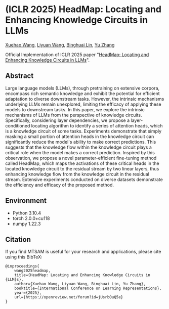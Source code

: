 # (ICLR 2025) HeadMap: Locating and Enhancing Knowledge Circuits in LLMs

[Xuehao Wang](https://openreview.net/profile?id=~Xuehao_Wang3), [Liyuan Wang](https://openreview.net/profile?id=~Liyuan_Wang3), [Binghuai Lin](https://openreview.net/profile?id=~Binghuai_Lin1), [Yu Zhang](https://openreview.net/profile?id=~Yu_Zhang3)

Official Implementation of ICLR 2025 paper "[HeadMap: Locating and Enhancing Knowledge Circuits in LLMs](https://openreview.net/forum?id=jUsrbOuQ5e)".

## Abstract

Large language models (LLMs), through pretraining on extensive corpora, encompass rich semantic knowledge and exhibit the potential for efficient adaptation to diverse downstream tasks. However, the intrinsic mechanisms underlying LLMs remain unexplored, limiting the efficacy of applying these models to downstream tasks. In this paper, we explore the intrinsic mechanisms of LLMs from the perspective of knowledge circuits. Specifically, considering layer dependencies, we propose a layer-conditioned locating algorithm to identify a series of attention heads, which is a knowledge circuit of some tasks. Experiments demonstrate that simply masking a small portion of attention heads in the knowledge circuit can significantly reduce the model's ability to make correct predictions. This suggests that the knowledge flow within the knowledge circuit plays a critical role when the model makes a correct prediction. Inspired by this observation, we propose a novel parameter-efficient fine-tuning method called HeadMap, which maps the activations of these critical heads in the located knowledge circuit to the residual stream by two linear layers, thus enhancing knowledge flow from the knowledge circuit in the residual stream. Extensive experiments conducted on diverse datasets demonstrate the efficiency and efficacy of the proposed method.

## Environment

+ Python 3.10.4
+ torch 2.0.0+cu118
+ numpy 1.22.3

## Citation

If you find MTSAM is useful for your research and applications, please cite using this BibTeX:

```
@inproceedings{
    wang2025headmap,
    title={HeadMap: Locating and Enhancing Knowledge Circuits in {LLM}s},
    author={Xuehao Wang, Liyuan Wang, Binghuai Lin, Yu Zhang},
    booktitle={International Conference on Learning Representations},
    year={2025},
    url={https://openreview.net/forum?id=jUsrbOuQ5e}
}
```

